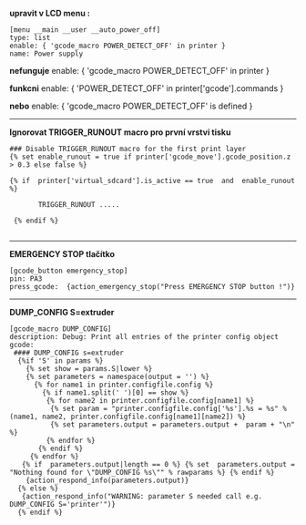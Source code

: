 **upravit v LCD menu :**

```
[menu __main __user __auto_power_off]
type: list
enable: { 'gcode_macro POWER_DETECT_OFF' in printer }
name: Power supply  
```

 **nefunguje**
 enable: { 'gcode_macro POWER_DETECT_OFF' in printer }

**funkcni**
enable: { 'POWER_DETECT_OFF' in  printer['gcode'].commands }

**nebo**
 enable: { 'gcode_macro POWER_DETECT_OFF' is defined }


------------------------------------------------------
**Ignorovat TRIGGER_RUNOUT macro pro první vrstvi tisku**

```
### Disable TRIGGER_RUNOUT macro for the first print layer
{% set enable_runout = true if printer['gcode_move'].gcode_position.z > 0.3 else false %}

{% if  printer['virtual_sdcard'].is_active == true  and  enable_runout  %}
	
	   TRIGGER_RUNOUT .....
 
 {% endif %}
	
```
-------------------------------------------------------
**EMERGENCY STOP tlačítko**

```
[gcode_button emergency_stop]
pin: PA3
press_gcode:  {action_emergency_stop("Press EMERGENCY STOP button !")}
```
------------------------------------------------------
**DUMP_CONFIG S=extruder**

```
[gcode_macro DUMP_CONFIG]
description: Debug: Print all entries of the printer config object
gcode:
 #### DUMP_CONFIG s=extruder
  {%if 'S' in params %}
    {% set show = params.S|lower %}
    {% set parameters = namespace(output = '') %}
      {% for name1 in printer.configfile.config %}
        {% if name1.split(' ')[0] == show %}        
         {% for name2 in printer.configfile.config[name1] %}
          {% set param = "printer.configfile.config['%s'].%s = %s" % (name1, name2, printer.configfile.config[name1][name2]) %}
          {% set parameters.output = parameters.output +  param + "\n" %}
         {% endfor %}
       {% endif %}
     {% endfor %}
   {% if  parameters.output|length == 0 %} {% set  parameters.output = "Nothing found for \"DUMP_CONFIG %s\"" % rawparams %} {% endif %}
    {action_respond_info(parameters.output)}
  {% else %}
   {action_respond_info("WARNING: parameter S needed call e.g. DUMP_CONFIG S='printer'")}
  {% endif %} 
```
